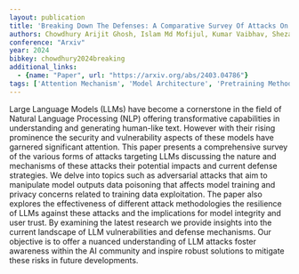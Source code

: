```yaml
---
layout: publication
title: 'Breaking Down The Defenses: A Comparative Survey Of Attacks On Large Language Models'
authors: Chowdhury Arijit Ghosh, Islam Md Mofijul, Kumar Vaibhav, Shezan Faysal Hossain, Kumar Vaibhav, Jain Vinija, Chadha Aman
conference: "Arxiv"
year: 2024
bibkey: chowdhury2024breaking
additional_links:
  - {name: "Paper", url: "https://arxiv.org/abs/2403.04786"}
tags: ['Attention Mechanism', 'Model Architecture', 'Pretraining Methods', 'Security', 'Survey Paper', 'Training Techniques']
---
```

Large Language Models (LLMs) have become a cornerstone in the field of Natural Language Processing (NLP) offering transformative capabilities in understanding and generating human-like text. However with their rising prominence the security and vulnerability aspects of these models have garnered significant attention. This paper presents a comprehensive survey of the various forms of attacks targeting LLMs discussing the nature and mechanisms of these attacks their potential impacts and current defense strategies. We delve into topics such as adversarial attacks that aim to manipulate model outputs data poisoning that affects model training and privacy concerns related to training data exploitation. The paper also explores the effectiveness of different attack methodologies the resilience of LLMs against these attacks and the implications for model integrity and user trust. By examining the latest research we provide insights into the current landscape of LLM vulnerabilities and defense mechanisms. Our objective is to offer a nuanced understanding of LLM attacks foster awareness within the AI community and inspire robust solutions to mitigate these risks in future developments.
